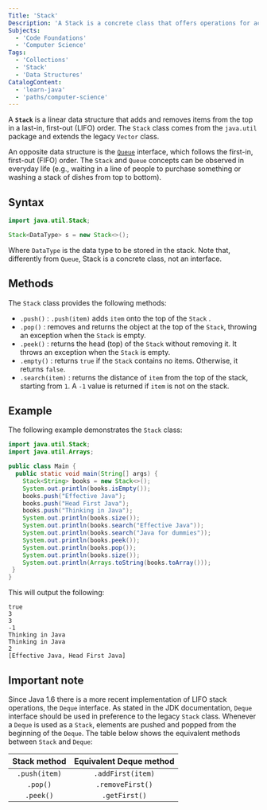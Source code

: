 ```yaml
---
Title: 'Stack'
Description: 'A Stack is a concrete class that offers operations for accessing or manipulating items at the top of a stack, a linear data structure that follows the last-in, first-out (LIFO) rule.'
Subjects:
  - 'Code Foundations'
  - 'Computer Science'
Tags:
  - 'Collections'
  - 'Stack'
  - 'Data Structures'
CatalogContent:
  - 'learn-java'
  - 'paths/computer-science'
---
```


A **`Stack`** is a linear data structure that adds and removes items from the top in a last-in, first-out (LIFO) order. The `Stack` class comes from the `java.util` package and extends the legacy `Vector` class.

An opposite data structure is the [`Queue`](https://www.codecademy.com/resources/docs/java/queue) interface, which follows the first-in, first-out (FIFO) order. The `Stack` and `Queue` concepts can be observed in everyday life (e.g., waiting in a line of people to purchase something or washing a stack of dishes from top to bottom).

## Syntax

```java
import java.util.Stack;

Stack<DataType> s = new Stack<>();
```
Where `DataType` is the data type to be stored in the stack. Note that, differently from `Queue`, Stack is a concrete class, not an interface.

## Methods

The `Stack` class provides the following methods:

- `.push()` : `.push(item)`  adds  `item`  onto the top of the  `Stack`  .
- `.pop()` : removes and returns the object at the top of the  `Stack`, throwing an exception when the `Stack` is empty.
- `.peek()` : returns the head (top) of the `Stack` without removing it. It throws an exception when the `Stack` is empty.
- `.empty()` : returns `true` if the `Stack` contains no items. Otherwise, it returns `false`.
- `.search(item)` : returns the distance of `item` from the top of the stack, starting from `1`. A `-1` value is returned if `item` is not on the stack.

## Example

The following example demonstrates the `Stack` class:

```java
import java.util.Stack;
import java.util.Arrays;

public class Main {
  public static void main(String[] args) {
	Stack<String> books = new Stack<>();
	System.out.println(books.isEmpty());
	books.push("Effective Java");
	books.push("Head First Java");
	books.push("Thinking in Java");
	System.out.println(books.size());
	System.out.println(books.search("Effective Java"));
	System.out.println(books.search("Java for dummies"));
	System.out.println(books.peek());
	System.out.println(books.pop());
	System.out.println(books.size());
	System.out.println(Arrays.toString(books.toArray()));
 }
}
```

This will output the following:

```shell
true
3
3
-1
Thinking in Java
Thinking in Java
2
[Effective Java, Head First Java]
```

## Important note

Since Java 1.6 there is a more recent implementation of LIFO stack operations, the `Deque` interface.
As stated in the JDK documentation, `Deque` interface should be used in preference to the legacy `Stack` class. Whenever a `Deque` is used as a `Stack`, elements are pushed and popped from the beginning of the `Deque`. The table below shows the equivalent methods between `Stack` and `Deque`:

|Stack method| Equivalent Deque method |
|:--:|:--:|
| `.push(item)` | `.addFirst(item)` |
| `.pop()` | `.removeFirst()`  |
| `.peek()` | `.getFirst()` |
